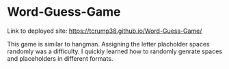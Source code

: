 # Word-Guess-Game

Link to deployed site: https://tcrump38.github.io/Word-Guess-Game/

This game is similar to hangman. Assigning the letter placholder spaces randomly was a difficulty. I quickly learned how to randomly genrate spaces and placeholders in different formats.
